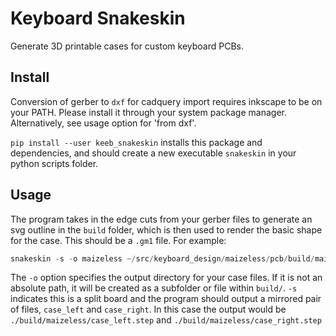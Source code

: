 # Keyboard Snakeskin

Generate 3D printable cases for custom keyboard PCBs.

## Install

Conversion of gerber to `dxf` for cadquery import requires inkscape to be
on your PATH.
Please install it through your system package manager.
Alternatively, see usage option for 'from dxf'.

`pip install --user keeb_snakeskin` installs this package and dependencies, and
should create a new executable `snakeskin` in your python scripts folder.

## Usage

The program takes in the edge cuts from your gerber files to generate an
svg outline in the `build` folder, which is then used to render the basic shape for the case.
This should be a `.gm1` file. For example:

```python
snakeskin -s -o maizeless ~/src/keyboard_design/maizeless/pcb/build/maizeless-Edge_Cuts.gm1
```

The `-o` option specifies the output directory for your case files. If it is not an absolute path, it will be created as a subfolder or file within `build/`.
`-s` indicates this is a split board and the program should output a mirrored pair of files, `case_left` and `case_right`.
In this case the output would be `./build/maizeless/case_left.step` and `./build/maizeless/case_right.step` 



